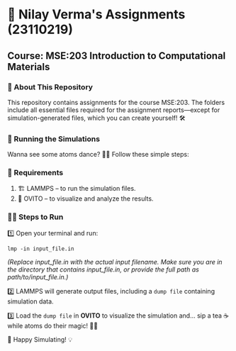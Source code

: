 # 📂 Nilay Verma's Assignments (23110219)
## Course: MSE:203 Introduction to Computational Materials

### 📜 About This Repository
This repository contains assignments for the course MSE:203. The folders include all essential files required for the assignment reports—except for simulation-generated files, which you can create yourself! 🛠️

### 🚀 Running the Simulations
Wanna see some atoms dance? 🕺💃 Follow these simple steps:

### 🔧 Requirements
1. 🏗️ LAMMPS – to run the simulation files.
2. 🔬 OVITO – to visualize and analyze the results.

### 🏃‍♂️ Steps to Run
1️⃣ Open your terminal and run:
```
lmp -in input_file.in
```
*(Replace input_file.in with the actual input filename. Make sure you are in the directory that contains input_file.in, or provide the full path as path/to/input_file.in.)*

2️⃣ LAMMPS will generate output files, including a `dump file` containing simulation data.

3️⃣ Load the `dump file` in **OVITO** to visualize the simulation and...
sip a tea ☕ while atoms do their magic! 🧪✨

🎯 Happy Simulating! 💡
